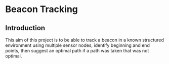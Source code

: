 # Beacon Tracking

## Introduction
This aim of this project is to be able to track a beacon in a known structured
environment using multiple sensor nodes, identify beginning and end points, then
suggest an optimal path if a path was taken that was not optimal.